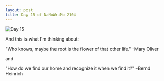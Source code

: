 ```yaml
---
layout: post
title: Day 15 of NaNoWriMo 2104
---
```


![Day 15]({{site_url}}/images/Nanowrimo2014day15.jpg)

And this is what I'm thinking about:

"Who knows, maybe the root is the flower of that other life." -Mary Oliver

and

"How do we find our home and recognize it when we find it?" -Bernd Heinrich